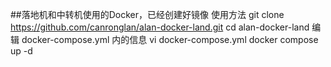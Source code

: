 ##落地机和中转机使用的Docker，已经创建好镜像
使用方法
git clone https://github.com/canronglan/alan-docker-land.git
cd alan-docker-land
编辑 docker-compose.yml 内的信息
vi docker-compose.yml
docker compose up -d
